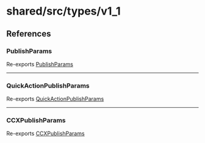 # shared/src/types/v1\_1

## References

### PublishParams

Re-exports [PublishParams](OutputParams.types/interfaces/publish-params/index.md)

***

### QuickActionPublishParams

Re-exports [QuickActionPublishParams](OutputParams.types/interfaces/quick-action-publish-params/index.md)

***

### CCXPublishParams

Re-exports [CCXPublishParams](OutputParams.types/interfaces/ccx-publish-params/index.md)
